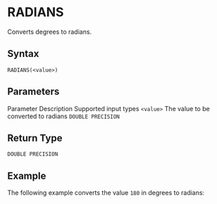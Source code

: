 # [](#radians)RADIANS

Converts degrees to radians.

## [](#syntax)Syntax

```
RADIANS(<value>) 
```

## [](#parameters)Parameters

Parameter Description Supported input types `<value>` The value to be converted to radians `DOUBLE PRECISION`

## [](#return-type)Return Type

`DOUBLE PRECISION`

## [](#example)Example

The following example converts the value `180` in degrees to radians: